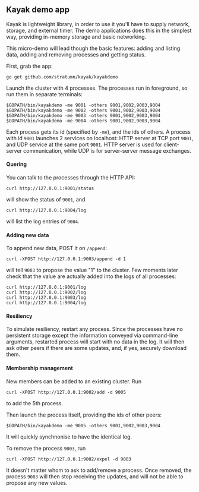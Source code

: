 ## Kayak demo app

Kayak is lightweight library, in order to use it you'll have to supply network, storage, and external timer. The demo applications does this in the simplest way, providing in-memory storage and basic networking.

This micro-demo will lead though the basic features: adding and listing data, adding and removing processes and getting status.

First, grab the app:

```
go get github.com/stratumn/kayak/kayakdemo
```

Launch the cluster with 4 processes. The processes run in foreground, so run them in separate terminals:

```
$GOPATH/bin/kayakdemo -me 9001 -others 9001,9002,9003,9004
$GOPATH/bin/kayakdemo -me 9002 -others 9001,9002,9003,9004
$GOPATH/bin/kayakdemo -me 9003 -others 9001,9002,9003,9004
$GOPATH/bin/kayakdemo -me 9004 -others 9001,9002,9003,9004
```

Each process gets its id (specified by `-me`), and the ids of others. A process with id `9001` launches 2 services on localhost: HTTP server at TCP port `9001`, and UDP service at the same port `9001`. HTTP server is used for client-server communication, while UDP is for server-server message exchanges.

#### Quering

You can talk to the processes through the HTTP API:

```
curl http://127.0.0.1:9001/status
```

will show the status of `9001`, and

```
curl http://127.0.0.1:9004/log
```

will list the log entries of `9004`.

#### Adding new data

To append new data, POST it on `/append`:

```
curl -XPOST http://127.0.0.1:9003/append -d 1
```

will tell `9003` to propose the value "1" to the cluster. Few moments later check that the value are actually added into the logs of all processes:

```
curl http://127.0.0.1:9001/log
curl http://127.0.0.1:9002/log
curl http://127.0.0.1:9003/log
curl http://127.0.0.1:9004/log
```

#### Resiliency

To simulate resiliency, restart any process. Since the processes have no persistent storage except the information conveyed via command-line arguments, restarted process will start with no data in the log. It will then ask other peers if there are some updates, and, if yes, securely download them.

#### Membership management

New members can be added to an existing cluster. Run

```
curl -XPOST http://127.0.0.1:9002/add -d 9005
```

to add the 5th process.

Then launch the process itself, providing the ids of other peers:

```
$GOPATH/bin/kayakdemo -me 9005 -others 9001,9002,9003,9004
```

It will quickly synchnonise to have the identical log.

To remove the process `9003`, run

```
curl -XPOST http://127.0.0.1:9002/expel -d 9003
```
It doesn't matter whom to ask to add/remove a process. Once removed, the process `9003` will then stop receiving the updates, and will not be able to propose any new values.
